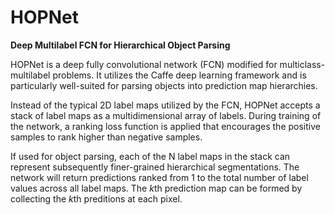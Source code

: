 # HOPNet
<strong>Deep Multilabel FCN for Hierarchical Object Parsing</strong>

HOPNet is a deep fully convolutional network (FCN) modified for multiclass-multilabel problems. It utilizes the Caffe deep learning framework and is particularly well-suited for parsing objects into prediction map hierarchies.   

Instead of the typical 2D label maps utilized by the FCN, HOPNet accepts a stack of label maps as a multidimensional array of labels. During training of the network, a ranking loss function is applied that encourages the positive samples to rank higher than negative samples. 

If used for object parsing, each of the N label maps in the stack can represent subsequently finer-grained hierarchical segmentations. The network will return predictions ranked from 1 to the total number of label values across all label maps. The <i>k</i>th prediction map can be formed by collecting the <i>k</i>th preditions at each pixel. 

